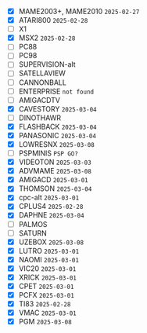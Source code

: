 - [x] MAME2003+, MAME2010 `2025-02-27`
- [x] ATARI800 `2025-02-28`
- [ ] X1
- [x] MSX2 `2025-02-28`
- [ ] PC88
- [ ] PC98
- [ ] SUPERVISION-alt
- [ ] SATELLAVIEW
- [ ] CANNONBALL
- [ ] ENTERPRISE  `not found`
- [ ] AMIGACDTV
- [x] CAVESTORY `2025-03-04`
- [ ] DINOTHAWR
- [x] FLASHBACK `2025-03-04`
- [x] PANASONIC `2025-03-04`
- [x] LOWRESNX `2025-03-08`
- [ ] PSPMINIS  `PSP GO?`
- [x] VIDEOTON `2025-03-03`
- [x] ADVMAME `2025-03-08`
- [x] AMIGACD `2025-03-01`
- [x] THOMSON `2025-03-04`
- [x] cpc-alt `2025-03-01`
- [x] CPLUS4 `2025-02-28`
- [x] DAPHNE `2025-03-04`
- [ ] PALMOS
- [ ] SATURN
- [x] UZEBOX `2025-03-08`
- [x] LUTRO `2025-03-01`
- [x] NAOMI `2025-03-01`
- [x] VIC20 `2025-03-01`
- [x] XRICK `2025-03-01`
- [x] CPET `2025-03-01`
- [x] PCFX `2025-03-01`
- [x] TI83 `2025-02-28`
- [x] VMAC `2025-03-01`
- [x] PGM `2025-03-08`
